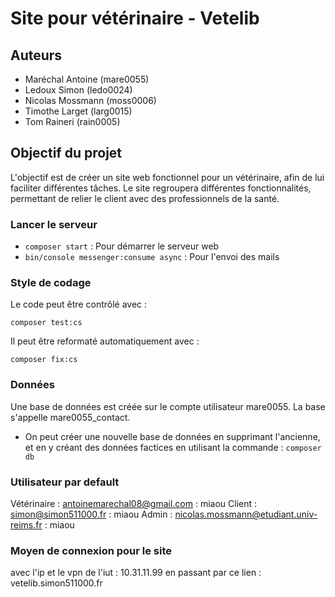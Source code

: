 # Site pour vétérinaire - Vetelib

## Auteurs

- Maréchal Antoine (mare0055)
- Ledoux Simon (ledo0024)
- Nicolas Mossmann (moss0006)
- Timothe Larget (larg0015)
- Tom Raineri (rain0005)

## Objectif du projet

L'objectif est de créer un site web fonctionnel pour un vétérinaire, afin de lui faciliter différentes tâches. Le site regroupera différentes fonctionnalités, permettant de relier le client avec des professionnels de la santé.

### Lancer le serveur
- `composer start` : Pour démarrer le serveur web
- `bin/console messenger:consume async` : Pour l'envoi des mails

### Style de codage

Le code peut être contrôlé avec :

    composer test:cs

Il peut être reformaté automatiquement avec :
    
    composer fix:cs

### Données

Une base de données est créée sur le compte utilisateur mare0055. La base s'appelle mare0055_contact.

- On peut créer une nouvelle base de données en supprimant l'ancienne, et en y créant des données factices en utilisant la commande : `composer db`

### Utilisateur par default

 Vétérinaire :
antoinemarechal08@gmail.com : miaou
Client : 
simon@simon511000.fr : miaou
Admin : 
nicolas.mossmann@etudiant.univ-reims.fr : miaou


### Moyen de connexion pour le site  

avec l'ip et le vpn de l'iut : 10.31.11.99
en passant par ce lien : vetelib.simon511000.fr
